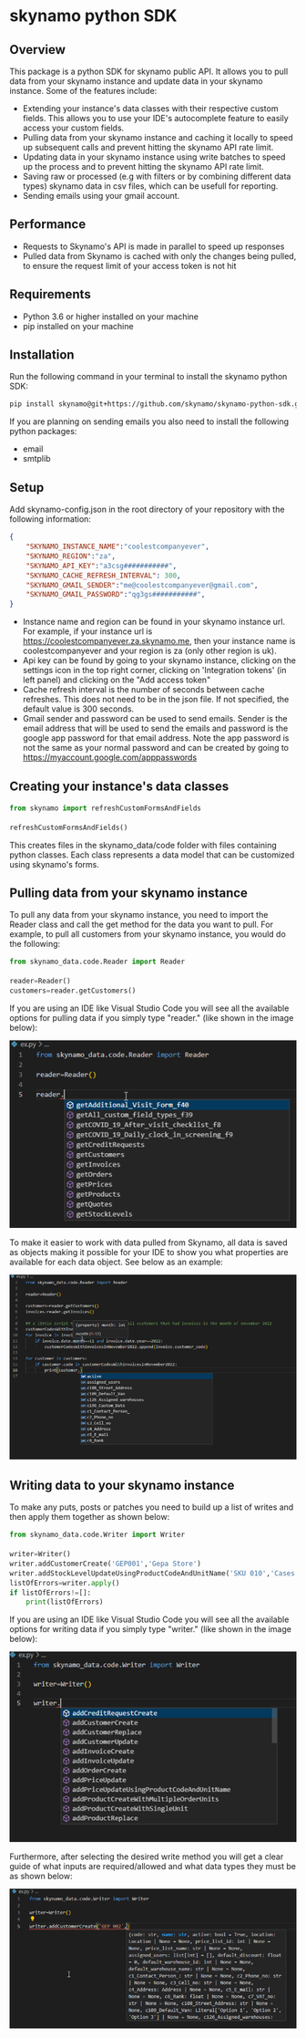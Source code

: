 # skynamo python SDK

## Overview
This package is a python SDK for skynamo public API. It allows you to pull data from your skynamo instance and update data in your skynamo instance. Some of the features include:
- Extending your instance's data classes with their respective custom fields. This allows you to use your IDE's autocomplete feature to easily access your custom fields.
- Pulling data from your skynamo instance and caching it locally to speed up subsequent calls and prevent hitting the skynamo API rate limit.
- Updating data in your skynamo instance using write batches to speed up the process and to prevent hitting the skynamo API rate limit.
- Saving raw or processed (e.g with filters or by combining different data types) skynamo data in csv files, which can be usefull for reporting.
- Sending emails using your gmail account.

## Performance
- Requests to Skynamo's API is made in parallel to speed up responses
- Pulled data from Skynamo is cached with only the changes being pulled, to ensure the request limit of your access token is not hit

## Requirements
- Python 3.6 or higher installed on your machine
- pip installed on your machine

## Installation
Run the following command in your terminal to install the skynamo python SDK:
```bash
pip install skynamo@git+https://github.com/skynamo/skynamo-python-sdk.git -I
```

If you are planning on sending emails you also need to install the following python packages:
- email
- smtplib

## Setup
Add skynamo-config.json in the root directory of your repository with the following information:
```json
{
	"SKYNAMO_INSTANCE_NAME":"coolestcompanyever",
	"SKYNAMO_REGION":"za",
	"SKYNAMO_API_KEY":"a3csg###########",
	"SKYNAMO_CACHE_REFRESH_INTERVAL": 300,
	"SKYNAMO_GMAIL_SENDER":"me@coolestcompanyever@gmail.com",
	"SKYNAMO_GMAIL_PASSWORD":"qg3gs###########",
}
```
- Instance name and region can be found in your skynamo instance url. For example, if your instance url is https://coolestcompanyever.za.skynamo.me, then your instance name is coolestcompanyever and your region is za (only other region is uk).
- Api key can be found by going to your skynamo instance, clicking on the settings icon in the top right corner, clicking on 'Integration tokens' (in left panel) and clicking on the "Add access token"
- Cache refresh interval is the number of seconds between cache refreshes. This does not need to be in the json file. If not specified, the default value is 300 seconds.
- Gmail sender and password can be used to send emails. Sender is the email address that will be used to send the emails and password is the google app password for that email address. Note the app password is not the same as your normal password and can be created by going to https://myaccount.google.com/apppasswords

## Creating your instance's data classes
```python
from skynamo import refreshCustomFormsAndFields

refreshCustomFormsAndFields()
```
This creates files in the skynamo_data/code folder with files containing python classes. Each class represents a data model that can be customized using skynamo's forms.

## Pulling data from your skynamo instance
To pull any data from your skynamo instance, you need to import the Reader class and call the get method for the data you want to pull. For example, to pull all customers from your skynamo instance, you would do the following:
```python
from skynamo_data.code.Reader import Reader

reader=Reader()
customers=reader.getCustomers()
```

If you are using an IDE like Visual Studio Code you will see all the available options for pulling data if you simply type "reader." (like shown in the image below):

![alt text](doc/PullingData.png)

To make it easier to work with data pulled from Skynamo, all data is saved as objects making it possible for your IDE to show you what properties are available for each data object. See below as an example:

![alt text](doc/Working%20with%20pulled%20data.png)

## Writing data to your skynamo instance
To make any puts, posts or patches you need to build up a list of writes and then apply them together as shown below:
```python
from skynamo_data.code.Writer import Writer

writer=Writer()
writer.addCustomerCreate('GEP001','Gepa Store')
writer.addStockLevelUpdateUsingProductCodeAndUnitName('SKU 010','Cases',12)
listOfErrors=writer.apply()
if listOfErrors!=[]:
	print(listOfErrors)
```
If you are using an IDE like Visual Studio Code you will see all the available options for writing data if you simply type "writer." (like shown in the image below):

![alt text](doc/GettingListOfWriteOperations.png)

Furthermore, after selecting the desired write method you will get a clear guide of what inputs are required/allowed and what data types they must be as shown below:

![alt text](doc/Adding%20correct%20inputs%20to%20write%20method.png)
